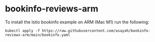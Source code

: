 # bookinfo-reviews-arm


To install the Istio bookinfo example on ARM (Mac M1) run the following: 

```
kubectl apply -f https://raw.githubusercontent.com/asayah/bookinfo-reviews-arm/main/bookinfo.yaml

```
